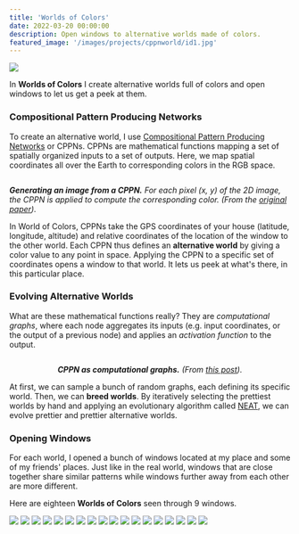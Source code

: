 ```yaml
---
title: 'Worlds of Colors'
date: 2022-03-20 00:00:00
description: Open windows to alternative worlds made of colors.
featured_image: '/images/projects/cppnworld/id1.jpg'
---
```


![](/images/projects/cppnworld/id1.jpg)


In **Worlds of Colors** I create alternative worlds full of colors and open windows to let us get a peek at them. 

### Compositional Pattern Producing Networks

To create an alternative world, I use [Compositional Pattern Producing Networks](http://eplex.cs.ucf.edu/papers/stanley_gpem07.pdf) or CPPNs. CPPNs are mathematical functions 
mapping a set of spatially organized inputs to a set of outputs. Here, we map spatial coordinates all over the Earth to corresponding colors in the RGB space.

<img class="small-image" src="/images/projects/cppnworld/cppn2.png" alt=""/>
<p class="legend">
<i><b>Generating an image from a CPPN.</b> For each pixel (x, y) of the 2D image, the CPPN is applied to compute the corresponding color. (From the <a 
href="http://eplex.cs.ucf.edu/papers/stanley_gpem07.pdf">original paper</a>).</i></p>

In World of Colors, CPPNs take the GPS coordinates of your house (latitude, longitude, altitude) and relative coordinates of the location of the window to the other world. Each 
CPPN thus defines an **alternative world** by giving a color value to any point in space. Applying the CPPN to a specific set of coordinates opens a window to that world. It 
lets us peek at what's there, in this particular place.

### Evolving Alternative Worlds

What are these mathematical functions really? They are _computational graphs_, where each node aggregates its inputs (e.g. input coordinates, or the output of a previous node) 
and applies an _activation function_ to the output.

<img class="smaller-image" src="/images/projects/cppnworld/cppn.png" alt=""/>
<center>
<p class="legend">
<i><b>CPPN as computational graphs.</b> (From <a href="https://towardsdatascience.com/understanding-compositional-pattern-producing-networks-810f6bef1b88">this post</a>).
</i></p></center>

At first, we can sample a bunch of random graphs, each defining its specific world. Then, we can **breed worlds**. By iteratively selecting the prettiest worlds by hand and 
applying an evolutionary algorithm called [NEAT](http://nn.cs.utexas.edu/downloads/papers/stanley.ec02.pdf), we can evolve prettier and prettier alternative worlds. 

### Opening Windows

For each world, I opened a bunch of windows located at my place and some of my friends' places. Just like in the real world, windows that are close together share similar 
patterns while windows further away from each other are more different. 

Here are eighteen **Worlds of Colors** seen through 9 windows.


<div class="gallery" data-columns="3">
	<img src="/images/projects/cppnworld/id2.jpg">
	<img src="/images/projects/cppnworld/id3.jpg">
	<img src="/images/projects/cppnworld/id4.jpg">
	<img src="/images/projects/cppnworld/id5.jpg">
	<img src="/images/projects/cppnworld/id6.jpg">
	<img src="/images/projects/cppnworld/id7.jpg">
	<img src="/images/projects/cppnworld/id8.jpg">
	<img src="/images/projects/cppnworld/id9.jpg">
	<img src="/images/projects/cppnworld/id10.jpg">
	<img src="/images/projects/cppnworld/id11.jpg">
	<img src="/images/projects/cppnworld/id12.jpg">
	<img src="/images/projects/cppnworld/id13.jpg">
	<img src="/images/projects/cppnworld/id14.jpg">
	<img src="/images/projects/cppnworld/id15.jpg">
	<img src="/images/projects/cppnworld/id16.jpg">
	<img src="/images/projects/cppnworld/id17.jpg">
	<img src="/images/projects/cppnworld/id18.jpg">
	<img src="/images/projects/cppnworld/id19.jpg">
</div>
